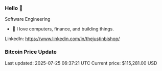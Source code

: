 ### Hello 🤙  

Software Engineering

- 🔭 I love computers, finance, and building things.
  
LinkedIn: https://www.linkedin.com/in/thejustinbishop/  

























































































































































































































































































































































































































































































































































































































































































































































































































































































### Bitcoin Price Update
Last updated: 2025-07-25 06:37:21 UTC
Current price: $115,281.00 USD
